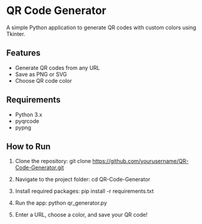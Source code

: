 # QR Code Generator

A simple Python application to generate QR codes with custom colors using Tkinter.

## Features
- Generate QR codes from any URL
- Save as PNG or SVG
- Choose QR code color

## Requirements
- Python 3.x
- pyqrcode
- pypng

## How to Run
1. Clone the repository:
git clone https://github.com/yourusername/QR-Code-Generator.git


2. Navigate to the project folder:
cd QR-Code-Generator



3. Install required packages:
pip install -r requirements.txt


4. Run the app:
python qr_generator.py


5. Enter a URL, choose a color, and save your QR code!
